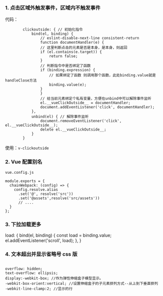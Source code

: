 
### 1. 点击区域外触发事件，区域内不触发事件

代码：

```
        clickoutside: { // 初始化指令
            bind(el, binding) {
                // eslint-disable-next-line consistent-return
                function documentHandler(e) {
                // 这里判断点击的元素是否是本身，是本身，则返回
                if (el.contains(e.target)) {
                    return false;
                }
                // 判断指令中是否绑定了函数
                if (binding.expression) {
                    // 如果绑定了函数 则调用那个函数，此处binding.value就是handleClose方法
                    binding.value(e);
                }
                }
                // 给当前元素绑定个私有变量，方便在unbind中可以解除事件监听
                el.__vueClickOutside__ = documentHandler;
                document.addEventListener('click', documentHandler);
            },
            unbind(el) { // 解除事件监听
                document.removeEventListener('click', el.__vueClickOutside__);
                delete el.__vueClickOutside__;
            }
        }
```

使用：`v-clickoutside`


### 2. Vue 配置别名

`vue.config.js`

```
module.exports = {
  chainWebpack: (config) => {
    config.resolve.alias
      .set('@', resolve('src'))
      .set('@assets',resolve('src/assets'))
      // ....
  }
};
```

### 3. 下拉加载更多

  load: { 
            bind(el, binding) {
                const load = binding.value;
                el.addEventListener('scroll', load);
            },
        }

### 4. 文本超出并显示省略号 css 版

```

overflow: hidden;
text-overflow: ellipsis;
display:-webkit-box; //作为弹性伸缩盒子模型显示。
-webkit-box-orient:vertical; //设置伸缩盒子的子元素排列方式--从上到下垂直排列
-webkit-line-clamp:2; //显示的行
```